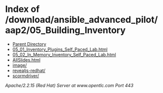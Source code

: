 <!DOCTYPE HTML PUBLIC "-//W3C//DTD HTML 3.2 Final//EN">
<html>
 <head>
  <title>Index of /download/ansible_advanced_pilot/aap2/05_Building_Inventory</title>
 </head>
 <body>
<h1>Index of /download/ansible_advanced_pilot/aap2/05_Building_Inventory</h1>
<ul><li><a href="/download/ansible_advanced_pilot/aap2/"> Parent Directory</a></li>
<li><a href="05_01_Inventory_Plugins_Self_Paced_Lab.html"> 05_01_Inventory_Plugins_Self_Paced_Lab.html</a></li>
<li><a href="05_02_In_Memory_Inventory_Self_Paced_Lab.html"> 05_02_In_Memory_Inventory_Self_Paced_Lab.html</a></li>
<li><a href="AllSlides.html"> AllSlides.html</a></li>
<li><a href="image/"> image/</a></li>
<li><a href="revealjs-redhat/"> revealjs-redhat/</a></li>
<li><a href="scormdriver/"> scormdriver/</a></li>
</ul>
<address>Apache/2.2.15 (Red Hat) Server at www.opentlc.com Port 443</address>
</body></html>
